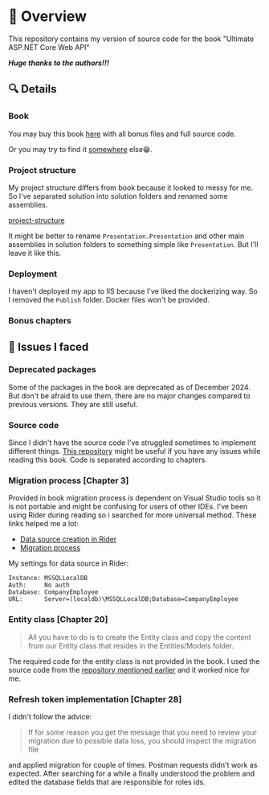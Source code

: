 # :eyes: Overview

This repository contains my version of source code for the book "Ultimate ASP.NET Core Web API"

**_Huge thanks to the authors!!!_**

## :mag: Details

### Book

You may buy this book [here](https://courses.code-maze.com/courses/ultimate-aspnet-core-webapi/) with all bonus files and full source code.

Or you may try to find it [somewhere](https://dl.ebooksworld.ir/books/Ultimate.ASP.NET.Core.Web.API.Marinko.Spasojevic.Vladimir.Pecanac.CodeMaze.EBooksWorld.ir.pdf) else:grin:.

### Project structure

My project structure differs from book because it looked to messy for me. So I've separated solution into solution folders and renamed some assemblies.

[project-structure](assests/images/project-structure.png)

It might be better to rename `Presentation.Presentation` and other main assemblies in solution folders to something simple like `Presentation`. But I'll leave it like this.

### Deployment

I haven't deployed my app to IIS because I've liked the dockerizing way. So I removed the `Publish` folder. Docker files won't be provided.

### Bonus chapters

## :jigsaw: Issues I faced

### Deprecated packages

Some of the packages in the book are deprecated as of December 2024. But don't be afraid to use them, there are no major changes compared to previous versions. They are still useful.

### Source code

Since I didn't have the source code I've struggled sometimes to implement different things. [This repository](https://github.com/edpelaezc/netcore) might be useful if you have any issues while reading this book. Code is separated according to chapters.

### Migration process [Chapter 3]

Provided in book migration process is dependent on Visual Studio tools so it is not portable and might be confusing for users of other IDEs. I've been using Rider during reading so i searched for more universal method. These links helped me a lot:

- [Data source creation in Rider](https://blog.jetbrains.com/datagrip/2016/10/07/connecting-datagrip-to-sql-server-express-localdb/)
- [Migration process](https://blog.jetbrains.com/dotnet/2017/08/09/running-entity-framework-core-commands-rider/)

My settings for data source in Rider:

```
Instance: MSSQLLocalDB
Auth:     No auth
Database: CompanyEmployee
URL:      Server=(localdb)\MSSQLLocalDB;Database=CompanyEmployee
```

### Entity class [Chapter 20]

> All you have to do is to create the Entity class and copy the content
> from our Entity class that resides in the Entities/Models folder.

The required code for the entity class is not provided in the book. I used the source code from the [repository mentioned earlier](#source-code) and it worked nice for me.

### Refresh token implementation [Chapter 28]

I didn't follow the advice:

> If for some reason you get the message that you need to review your
> migration due to possible data loss, you should inspect the migration file

and applied migration for couple of times. Postman requests didn't work as expected.
After searching for a while a finally understood the problem and edited the database fields that are responsible for roles ids.
